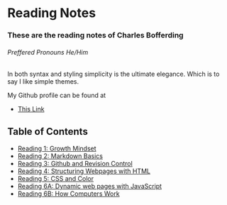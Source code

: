 # Reading Notes

### These are the reading notes of Charles Bofferding 
###### _Preffered Pronouns He/Him_

In both syntax and styling simplicity is the ultimate elegance. Which is to say I like simple themes.

My Github profile can be found at 
- [This Link](https://github.com/Charles-Bofferding)

## Table of Contents
- [Reading 1: Growth Mindset](read01.md)
- [Reading 2: Markdown Basics](read02.md)
- [Reading 3: Github and Revision Control](read03.md)
- [Reading 4: Structuring Webpages with HTML](read04.md)
- [Reading 5: CSS and Color](read05.md)
- [Reading 6A: Dynamic web pages with JavaScript](read06a.md)
- [Reading 6B: How Computers Work](read06b.md)